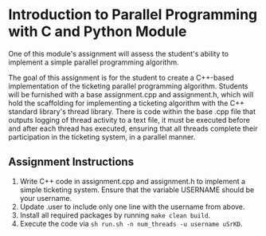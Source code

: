 # Introduction to Parallel Programming with C and Python Module
One of this module's assignment will assess the student's ability to implement a simple parallel programming algorithm.

The goal of this assignment is for the student to create a C++-based implementation of the ticketing parallel programming algorithm. Students will be furnished with a base assignment.cpp and assignment.h, which will hold the scaffolding for implementing a ticketing algorithm with the C++ standard library's thread library. There is code within the base .cpp file that outputs logging of thread activity to a text file, it must be executed before and after each thread has executed, ensuring that all threads complete their participation in the ticketing system, in a parallel manner.

## Assignment Instructions
1. Write C++ code in assignment.cpp and assignment.h to implement a simple ticketing system.  Ensure that the variable USERNAME should be your username.
2. Update .user to include only one line with the username from above.
3. Install all required packages by running ```make clean build```.
4. Execute the code via ```sh run.sh -n num_threads -u username uSrKD```.